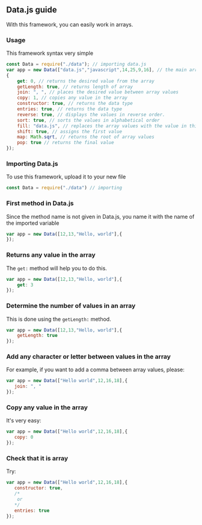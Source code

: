 ## Data.js guide

With this framework, you can easily work in arrays.

### Usage

This framework syntax very simple

```javascript
const Data = require("./data"); // importing data.js
var app = new Data(["data.js","javascript",14,25,9,16], // the main array that the framework takes
{
    get: 0, // returns the desired value from the array
    getLength: true, // returns length of array
    join: ", ", // places the desired value between array values
    copy: 1, // copies any value in the array
    constructor: true, // returns the data type
    entries: true, // returns the data type
    reverse: true, // displays the values ​​in reverse order.
    sort: true, // sorts the values in alphabetical order
    fill: "data.js", // replaces the array values ​​with the value in this method
    shift: true, // assigns the first value
    map: Math.sqrt, // returns the root of array values
    pop: true // returns the final value
});
```

### Importing Data.js
To use this framework, upload it to your new file
```javascript
const Data = require("./data") // importing
```

### First method in Data.js
Since the method name is not given in Data.js, you name it with the name of the imported variable
```javascript
var app = new Data([12,13,"Hello, world"],{
});
```

### Returns any value in the array
The `get:` method will help you to do this.
```js
var app = new Data([12,13,"Hello, world"],{
    get: 3
});
```

### Determine the number of values ​​in an array
This is done using the `getLength:` method.
```javascript
var app = new Data([12,13,"Hello, world"],{
    getLength: true
});
```

### Add any character or letter between values ​​in the array
For example, if you want to add a comma between array values, please:
```js
var app = new Data(["Hello world",12,16,18],{
   join: ", " 
});
```

### Copy any value in the array
It's very easy:
```js
var app = new Data(["Hello world",12,16,18],{
   copy: 0 
});
```

### Check that it is array
Try:
```js
var app = new Data(["Hello world",12,16,18],{
   constructor: true,
   /*
    or
   */
   entries: true
});
```
